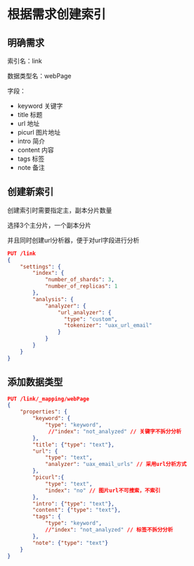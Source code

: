 # 根据需求创建索引

## 明确需求

索引名：link

数据类型名：webPage

字段：

- keyword 关键字
- title 标题
- url 地址
- picurl 图片地址
- intro 简介
- content 内容
- tags 标签
- note 备注

## 创建新索引

创建索引时需要指定主，副本分片数量

选择3个主分片，一个副本分片

并且同时创建url分析器，便于对url字段进行分析

```json
PUT /link
{
    "settings": {
        "index": {
            "number_of_shards": 3,
            "number_of_replicas": 1
        },
        "analysis": {
            "analyzer": {
                "url_analyzer": {
                  "type": "custom",
                  "tokenizer": "uax_url_email"
                }
            }
        }
    }
}
```

## 添加数据类型

```json
PUT /link/_mapping/webPage 
{
    "properties": {
        "keyword": {
            "type": "keyword",
             //"index": "not_analyzed" // 关键字不拆分分析
        },
        "title": {"type": "text"},
        "url": {
            "type": "text",
            "analyzer": "uax_email_urls" // 采用url分析方式
        },
        "picurl":{
            "type": "text",
        	"index": "no" // 图片url不可搜索，不索引
        },
        "intro": {"type": "text"},
        "content": {"type": "text"},
        "tags": {
            "type": "keyword",
            //"index": "not_analyzed" // 标签不拆分分析
        }, 
        "note": {"type": "text"}
    }
}


```

